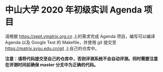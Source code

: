 # 中山大学 2020 年初级实训 Agenda 项目

请根据 https://sept.vmatrix.org.cn 上的需求完成 Agenda 项目，编写可以编译 Agenda 以及 Google Test 的 Makefile，并使用 git 提交至 https://matrix.sysu.edu.cn/git 上自己的仓库中。

**注意：请将代码提交至自己的仓库中，否则评测系统不会自动评测。同时需要注意在评测时间前确保 master 分支中为正确的代码。**